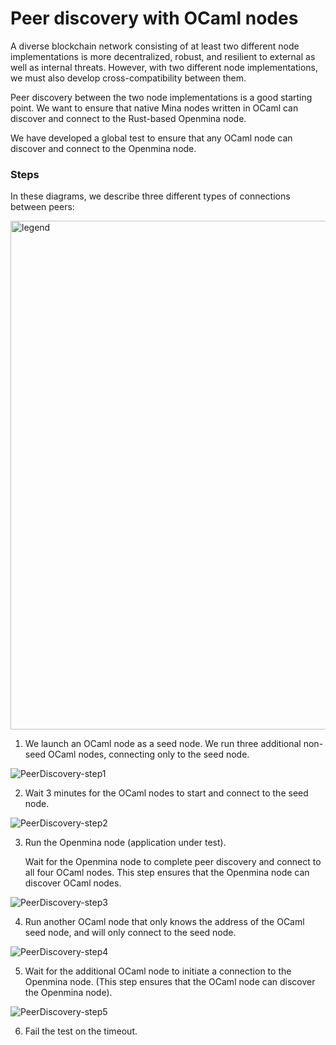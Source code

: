 
# Peer discovery with OCaml nodes

A diverse blockchain network consisting of at least two different node implementations is more decentralized, robust, and resilient to external as well as internal threats. However, with two different node implementations, we must also develop cross-compatibility between them. 

Peer discovery between the two node implementations is a good starting point. We want to ensure that native Mina nodes written in OCaml can discover and connect to the Rust-based Openmina node. 

We have developed a global test to ensure that any OCaml node can discover and connect to the Openmina node.


### Steps

In these diagrams, we describe three different types of connections between peers:

<img width="814" alt="legend" src="https://github.com/openmina/openmina/assets/60480123/c2bb452d-2104-4acf-bf69-ee3025c6d6da">




1. We launch an OCaml node as a seed node. We run three additional non-seed OCaml nodes, connecting only to the seed node.


![PeerDiscovery-step1](https://github.com/openmina/openmina/assets/60480123/48944999-602c-473f-856e-dcdeac584746)


2. Wait 3 minutes for the OCaml nodes to start and connect to the seed node.

![PeerDiscovery-step2](https://github.com/openmina/openmina/assets/60480123/25a75d51-6e27-4623-84ef-74084810d96e)

3. Run the Openmina node (application under test). 

    Wait for the Openmina node to complete peer discovery and connect to all four OCaml nodes. This step ensures that the Openmina node can discover OCaml nodes.

![PeerDiscovery-step3](https://github.com/openmina/openmina/assets/60480123/806fc07c-e4d8-4495-b4ff-d68738406353)


4. Run another OCaml node that only knows the address of the OCaml seed node, and will only connect to the seed node. 

![PeerDiscovery-step4](https://github.com/openmina/openmina/assets/60480123/0e1b12ac-3de6-4d68-84bb-99eeca9a107a)


5. Wait for the additional OCaml node to initiate a connection to the Openmina node. (This step ensures that the OCaml node can discover the Openmina node).

![PeerDiscovery-step5](https://github.com/openmina/openmina/assets/60480123/8dcd2cd5-8926-4502-b9c6-972f1dee9aae)


6. Fail the test on the timeout.
